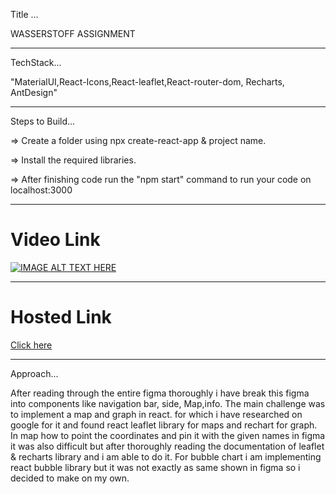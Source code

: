 Title ...

WASSERSTOFF ASSIGNMENT

---

TechStack...

"MaterialUI,React-Icons,React-leaflet,React-router-dom, Recharts, AntDesign"

---

Steps to Build...

=> Create a folder using npx create-react-app & project name.

=> Install the required libraries.

=> After finishing code run the "npm start" command to run your code on localhost:3000


---


<h1>Video Link</h1>

[![IMAGE ALT TEXT HERE](http://img.youtube.com/vi/QvriOizu0e4/0.jpg)](http://www.youtube.com/watch?v=QvriOizu0e4)

---

<h1>Hosted Link</h1>

[Click here](https://wasserstoff.netlify.app/)

---


Approach...

After reading through the entire figma thoroughly i have break this figma into components like navigation bar, side, Map,info. The main challenge was to implement a map and graph in react. for which i have researched on google for it and found react leaflet library for maps and rechart for graph. In map how to point the coordinates and pin it  with the given names in figma it was also difficult but after thoroughly reading the documentation of leaflet & recharts library and i am able to do it. For bubble chart i am implementing react bubble library but it was not exactly as same shown in figma so i decided to make on my own. 



